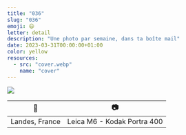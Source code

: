 ```yaml
---
title: "036"
slug: "036"
emoji: 😃
letter: detail
description: "Une photo par semaine, dans ta boîte mail"
date: 2023-03-31T00:00:00+01:00
color: yellow
resources:
  - src: "cover.webp"
    name: "cover"
---
```

![](cover)

📍 | 📷
---|---
Landes, France | Leica M6 - Kodak Portra 400
